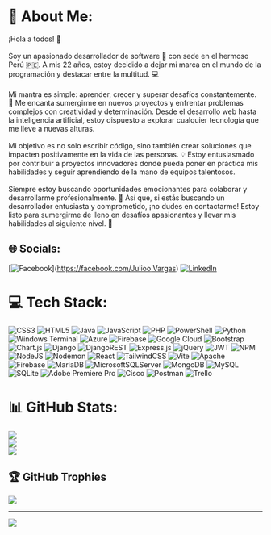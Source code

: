 # 💫 About Me:
¡Hola a todos! 👋<br><br>Soy un apasionado desarrollador de software 🚀 con sede en el hermoso Perú 🇵🇪. A mis 22 años, estoy decidido a dejar mi marca en el mundo de la programación y destacar entre la multitud. 💻<br><br>Mi mantra es simple: aprender, crecer y superar desafíos constantemente. 💪 Me encanta sumergirme en nuevos proyectos y enfrentar problemas complejos con creatividad y determinación. Desde el desarrollo web hasta la inteligencia artificial, estoy dispuesto a explorar cualquier tecnología que me lleve a nuevas alturas.<br><br>Mi objetivo es no solo escribir código, sino también crear soluciones que impacten positivamente en la vida de las personas. 💡 Estoy entusiasmado por contribuir a proyectos innovadores donde pueda poner en práctica mis habilidades y seguir aprendiendo de la mano de equipos talentosos.<br><br>Siempre estoy buscando oportunidades emocionantes para colaborar y desarrollarme profesionalmente. 🌟 Así que, si estás buscando un desarrollador entusiasta y comprometido, ¡no dudes en contactarme! Estoy listo para sumergirme de lleno en desafíos apasionantes y llevar mis habilidades al siguiente nivel. 🚀


## 🌐 Socials:
[![Facebook](https://img.shields.io/badge/Facebook-%231877F2.svg?logo=Facebook&logoColor=white)]([https://facebook.com/Julioo Vargas](https://www.facebook.com/julioo.vargas.7)) [![LinkedIn](https://img.shields.io/badge/LinkedIn-%230077B5.svg?logo=linkedin&logoColor=white)](https://linkedin.com/in/julio-vargas-2b1a42203) 

# 💻 Tech Stack:
![CSS3](https://img.shields.io/badge/css3-%231572B6.svg?style=flat&logo=css3&logoColor=white) ![HTML5](https://img.shields.io/badge/html5-%23E34F26.svg?style=flat&logo=html5&logoColor=white) ![Java](https://img.shields.io/badge/java-%23ED8B00.svg?style=flat&logo=openjdk&logoColor=white) ![JavaScript](https://img.shields.io/badge/javascript-%23323330.svg?style=flat&logo=javascript&logoColor=%23F7DF1E) ![PHP](https://img.shields.io/badge/php-%23777BB4.svg?style=flat&logo=php&logoColor=white) ![PowerShell](https://img.shields.io/badge/PowerShell-%235391FE.svg?style=flat&logo=powershell&logoColor=white) ![Python](https://img.shields.io/badge/python-3670A0?style=flat&logo=python&logoColor=ffdd54) ![Windows Terminal](https://img.shields.io/badge/Windows%20Terminal-%234D4D4D.svg?style=flat&logo=windows-terminal&logoColor=white) ![Azure](https://img.shields.io/badge/azure-%230072C6.svg?style=flat&logo=microsoftazure&logoColor=white) ![Firebase](https://img.shields.io/badge/firebase-%23039BE5.svg?style=flat&logo=firebase) ![Google Cloud](https://img.shields.io/badge/GoogleCloud-%234285F4.svg?style=flat&logo=google-cloud&logoColor=white) ![Bootstrap](https://img.shields.io/badge/bootstrap-%238511FA.svg?style=flat&logo=bootstrap&logoColor=white) ![Chart.js](https://img.shields.io/badge/chart.js-F5788D.svg?style=flat&logo=chart.js&logoColor=white) ![Django](https://img.shields.io/badge/django-%23092E20.svg?style=flat&logo=django&logoColor=white) ![DjangoREST](https://img.shields.io/badge/DJANGO-REST-ff1709?style=flat&logo=django&logoColor=white&color=ff1709&labelColor=gray) ![Express.js](https://img.shields.io/badge/express.js-%23404d59.svg?style=flat&logo=express&logoColor=%2361DAFB) ![jQuery](https://img.shields.io/badge/jquery-%230769AD.svg?style=flat&logo=jquery&logoColor=white) ![JWT](https://img.shields.io/badge/JWT-black?style=flat&logo=JSON%20web%20tokens) ![NPM](https://img.shields.io/badge/NPM-%23CB3837.svg?style=flat&logo=npm&logoColor=white) ![NodeJS](https://img.shields.io/badge/node.js-6DA55F?style=flat&logo=node.js&logoColor=white) ![Nodemon](https://img.shields.io/badge/NODEMON-%23323330.svg?style=flat&logo=nodemon&logoColor=%BBDEAD) ![React](https://img.shields.io/badge/react-%2320232a.svg?style=flat&logo=react&logoColor=%2361DAFB) ![TailwindCSS](https://img.shields.io/badge/tailwindcss-%2338B2AC.svg?style=flat&logo=tailwind-css&logoColor=white) ![Vite](https://img.shields.io/badge/vite-%23646CFF.svg?style=flat&logo=vite&logoColor=white) ![Apache](https://img.shields.io/badge/apache-%23D42029.svg?style=flat&logo=apache&logoColor=white) ![Firebase](https://img.shields.io/badge/Firebase-039BE5?style=flat&logo=Firebase&logoColor=white) ![MariaDB](https://img.shields.io/badge/MariaDB-003545?style=flat&logo=mariadb&logoColor=white) ![MicrosoftSQLServer](https://img.shields.io/badge/Microsoft%20SQL%20Server-CC2927?style=flat&logo=microsoft%20sql%20server&logoColor=white) ![MongoDB](https://img.shields.io/badge/MongoDB-%234ea94b.svg?style=flat&logo=mongodb&logoColor=white) ![MySQL](https://img.shields.io/badge/mysql-%2300000f.svg?style=flat&logo=mysql&logoColor=white) ![SQLite](https://img.shields.io/badge/sqlite-%2307405e.svg?style=flat&logo=sqlite&logoColor=white) ![Adobe Premiere Pro](https://img.shields.io/badge/Adobe%20Premiere%20Pro-9999FF.svg?style=flat&logo=Adobe%20Premiere%20Pro&logoColor=white) ![Cisco](https://img.shields.io/badge/cisco-%23049fd9.svg?style=flat&logo=cisco&logoColor=black) ![Postman](https://img.shields.io/badge/Postman-FF6C37?style=flat&logo=postman&logoColor=white) ![Trello](https://img.shields.io/badge/Trello-%23026AA7.svg?style=flat&logo=Trello&logoColor=white)
# 📊 GitHub Stats:
![](https://github-readme-stats.vercel.app/api?username=juliovargas20&theme=tokyonight&hide_border=false&include_all_commits=false&count_private=false)<br/>
![](https://github-readme-streak-stats.herokuapp.com/?user=juliovargas20&theme=tokyonight&hide_border=false)<br/>
![](https://github-readme-stats.vercel.app/api/top-langs/?username=juliovargas20&theme=tokyonight&hide_border=false&include_all_commits=false&count_private=false&layout=compact)

## 🏆 GitHub Trophies
![](https://github-profile-trophy.vercel.app/?username=juliovargas20&theme=nord&no-frame=false&no-bg=true&margin-w=4)

---
[![](https://visitcount.itsvg.in/api?id=juliovargas20&icon=0&color=0)](https://visitcount.itsvg.in)

<!-- Proudly created with GPRM ( https://gprm.itsvg.in ) -->

